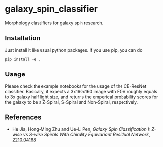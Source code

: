 # galaxy_spin_classifier

Morphology classifiers for galaxy spin research.


## Installation

Just install it like usual python packages. If you use pip, you can do

```
pip install -e .
```


## Usage

Please check the example notebooks for the usage of the CE-ResNet classifier.
Basically, it expects a 3x160x160 image with FOV roughly equals to 3x galaxy half light size, and
returns the emperical probability scores for the galaxy to be a Z-Spiral, S-Spiral and Non-Spiral,
respectively.


## References

* He Jia, Hong-Ming Zhu and Ue-Li Pen,
*Galaxy Spin Classification I: Z-wise vs S-wise Spirals With Chirality Equivariant Residual Network*,
[2210.04168](https://arxiv.org/abs/2210.04168)

